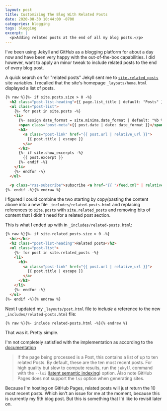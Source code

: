 ```yaml
---
layout: post
title: Customizing The Blog With Related Posts
date: 2020-08-30 10:44:00 -0700
categories: blogging
tags: blogging
excerpt: |
  <p>Adding related posts at the end of all my blog posts.</p>
---
```


I've been using Jekyll and GitHub as a blogging platform for about a day now and have been very happy with the
out-of-the-box capabilities. I did however, want to apply an minor tweak to include related posts to the end of every
blog post.

A quick search on for "related posts" Jekyll sent me to
[`site.related_posts`](https://jekyllrb.com/docs/variables/#site-variables) site variables. I recalled that the site's
homepage `_layouts/home.html` displayed a list of posts.

```html
{% raw %}{%- if site.posts.size > 0 -%}
  <h2 class="post-list-heading">{{ page.list_title | default: "Posts" }}</h2>
  <ul class="post-list">
    {%- for post in site.posts -%}
    <li>
      {%- assign date_format = site.minima.date_format | default: "%b %-d, %Y" -%}
      <span class="post-meta">{{ post.date | date: date_format }}</span>
      <h3>
        <a class="post-link" href="{{ post.url | relative_url }}">
          {{ post.title | escape }}
        </a>
      </h3>
      {%- if site.show_excerpts -%}
        {{ post.excerpt }}
      {%- endif -%}
    </li>
    {%- endfor -%}
  </ul>

  <p class="rss-subscribe">subscribe <a href="{{ "/feed.xml" | relative_url }}">via RSS</a></p>
{%- endif -%}{% endraw %}
```

I figured I could combine the two starting by copy/pasting the content above into a new file
`_includes/related-posts.html` and replacing references to `site.posts` with `site.related_posts` and removing bits of
content that I didn't need for a related post section.

This is what I ended up with in `_includes/related-posts.html`:

```html
{% raw %}{%- if site.related_posts.size > 0 -%}
  <hr></hr>
  <h2 class="post-list-heading">Related posts</h2>
  <ul class="post-list">
    {%- for post in site.related_posts -%}
    <li>
      <h3>
        <a class="post-link" href="{{ post.url | relative_url }}">
          {{ post.title | escape }}
        </a>
      </h3>
    </li>
    {%- endfor -%}
  </ul>
{%- endif -%}{% endraw %}
```

Next I updated my `_layouts/post.html` file to _include_ a reference to the new `_includes/related-posts.html` file:

```html
{% raw %}{%- include related-posts.html -%}{% endraw %}
```

That was it. Pretty simple.

I'm not completely satisfied with the implementation as according to the
[documentation](https://jekyllrb.com/docs/variables/#site-variables)

> If the page being processed is a Post, this contains a list of up to ten related Posts. By default, these are the ten
> most recent posts. For high quality but slow to compute results, run the `jekyll` command with the `--lsi`
> ([latent semantic indexing](https://en.wikipedia.org/wiki/Latent_semantic_analysis#Latent_semantic_indexing)) option.
> Also note GitHub Pages does not support the `lsi` option when generating sites.

Because I'm hosting on GitHub Pages, related posts will just return the 10 most recent posts. Which isn't an issue for
me at the moment, because this is currently my 5th blog post. But this is something that I'd like to revisit later on.
